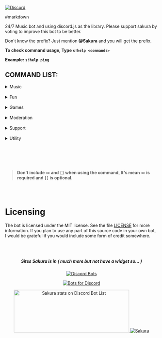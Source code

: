
[![Discord](https://discordapp.com/api/guilds/492345609928572948/embed.png)](https://discord.gg/BTckadf)


#markdown

24/7 Music bot and using discord.js as the library. Please support sakura by voting to improve this bot to be better.

Don't know the prefix? Just mention **@Sakura** and you will get the prefix.

**To check command usage, Type `s!help <commands>`**

**Example: `s!help ping`**



## COMMAND LIST:

<details>
<summary>Music</summary>
<br>

```
 s!search <Song Name><br>
 s!play <Song Name><br>
 s!loop<br>
 s!shuffle<br>
 s!lyrics <Song Name><br>
 s!np<br>
 s!queue<br>
 s!skip<br>
 s!stop<br>
 s!pause<br>
 s!resume<br>
 s!volume [1 - 100]<br>
```

</details>
<br>
<details>
<summary>Fun</summary>
<br>

```
s!8ball <questions><br>
s!beautiful [@mention|id]<br>
s!clapify [text]<br>
s!clyde <text><br>
s!neko<br>
s!f<br>
s!owoify <text><br>
s!ratewaifu <mention|text><br>
s!sakura<br>
s!say <text><br>
s!ship <@user1 @user2><br>
s!tableflip<br>
s!triggered [mention|id]<br>
```

</details>
<br>
<details>
<summary>Games</summary>
<br>
	
```
s!akinator<br>
s!connect4 [mention]<br>
s!dice<br>
s!hungergame <tribute><br>
s!lessons<br>
s!tictactoe [mention]<br>
```
</details>
<br>
<details>
<summary>Moderation</summary>
<br>

```
s!logging<br>
s!welcomeimg<br>
s!setprefix<br>
```
	
</details>
<br>
<details>
<summary>Support</summary>
<br>
	
```
s!bugreport <bug content><br>
s!donate<br>
s!invite<br>
s!vote<br>
```

</details>
<br>
<details>
<summary>Utility</summary>
<br>
	
```
s!avatar [mention|id]<br>
s!changelog<br>
s!dbl <options> <@bot><br>
s!discrim <discriminator><br>
s!help<br>
s!ping<br>
s!server [info|roles|emojis]<br>
s!stats<br>
s!shardinfo<br>
s!botinfo<br>
s!youtube <query><br>

```
</details>

<br></br>
<br></br>

> **Don't include `<>` and `[]` when using the command, It's mean `<>` is required and `[]` is optional.** </br>

<br></br>

# Licensing 

The bot is licensed under the MIT license. See the file [LICENSE](https://github.com/SharifPoetra/sakura/blob/master/LICENSE) for more information. If you plan to use any part of this source code in your own bot, I would be grateful if you would include some form of credit somewhere.


<br></br>

<div align="center">
<h5>Sites Sakura is in ( much more but not have a widget so... )</h5>

[![Discord Bots](https://discordbots.org/api/widget/500893309514940432.svg?usernamecolor=4e17b5&topcolor=2d54ff&middlecolor=442b0&datacolor=f442e5&highlightcolor=424bf4&labelcolor=eff0f9)](https://discordbots.org/bot/500893309514940432)


[![Bots for Discord](https://botsfordiscord.com/api/bot/500893309514940432/widget)](https://botsfordiscord.com/bots/500893309514940432) 


<a href="https://discordbotlist.com/bots/500893309514940432">
	<img 
		width="380" 
		height="140" 
		src="https://discordbotlist.com/bots/500893309514940432/widget" 
		alt="Sakura stats on Discord Bot List">
</a>

<a href="https://divinediscordbots.com/bots/500893309514940432">
  <img src="https://divinediscordbots.com/api/widget/500893309514940432.svg" alt="Sakura"/>
</a>
</div>